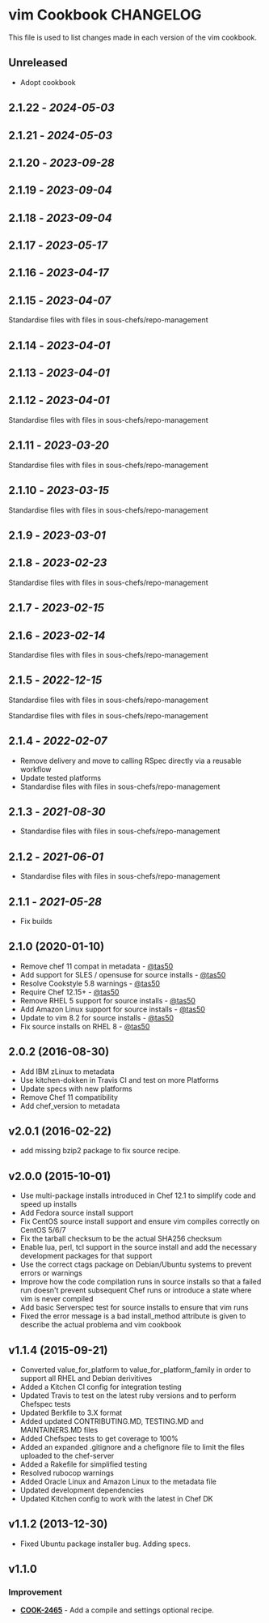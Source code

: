 # vim Cookbook CHANGELOG

This file is used to list changes made in each version of the vim cookbook.

## Unreleased

- Adopt cookbook

## 2.1.22 - *2024-05-03*

## 2.1.21 - *2024-05-03*

## 2.1.20 - *2023-09-28*

## 2.1.19 - *2023-09-04*

## 2.1.18 - *2023-09-04*

## 2.1.17 - *2023-05-17*

## 2.1.16 - *2023-04-17*

## 2.1.15 - *2023-04-07*

Standardise files with files in sous-chefs/repo-management

## 2.1.14 - *2023-04-01*

## 2.1.13 - *2023-04-01*

## 2.1.12 - *2023-04-01*

Standardise files with files in sous-chefs/repo-management

## 2.1.11 - *2023-03-20*

Standardise files with files in sous-chefs/repo-management

## 2.1.10 - *2023-03-15*

Standardise files with files in sous-chefs/repo-management

## 2.1.9 - *2023-03-01*

## 2.1.8 - *2023-02-23*

Standardise files with files in sous-chefs/repo-management

## 2.1.7 - *2023-02-15*

## 2.1.6 - *2023-02-14*

Standardise files with files in sous-chefs/repo-management

## 2.1.5 - *2022-12-15*

Standardise files with files in sous-chefs/repo-management

Standardise files with files in sous-chefs/repo-management

## 2.1.4 - *2022-02-07*

- Remove delivery and move to calling RSpec directly via a reusable workflow
- Update tested platforms
- Standardise files with files in sous-chefs/repo-management

## 2.1.3 - *2021-08-30*

- Standardise files with files in sous-chefs/repo-management

## 2.1.2 - *2021-06-01*

- Standardise files with files in sous-chefs/repo-management

## 2.1.1 - *2021-05-28*

- Fix builds

## 2.1.0 (2020-01-10)

- Remove chef 11 compat in metadata - [@tas50](https://github.com/tas50)
- Add support for SLES / opensuse for source installs - [@tas50](https://github.com/tas50)
- Resolve Cookstyle 5.8 warnings - [@tas50](https://github.com/tas50)
- Require Chef 12.15+ - [@tas50](https://github.com/tas50)
- Remove RHEL 5 support for source installs - [@tas50](https://github.com/tas50)
- Add Amazon Linux support for source installs - [@tas50](https://github.com/tas50)
- Update to vim 8.2 for source installs - [@tas50](https://github.com/tas50)
- Fix source installs on RHEL 8 - [@tas50](https://github.com/tas50)

## 2.0.2 (2016-08-30)

- Add IBM zLinux to metadata
- Use kitchen-dokken in Travis CI and test on more Platforms
- Update specs with new platforms
- Remove Chef 11 compatibility
- Add chef_version to metadata

## v2.0.1 (2016-02-22)

- add missing bzip2 package to fix source recipe.

## v2.0.0 (2015-10-01)

- Use multi-package installs introduced in Chef 12.1 to simplify code and speed up installs
- Add Fedora source install support
- Fix CentOS source install support and ensure vim compiles correctly on CentOS 5/6/7
- Fix the tarball checksum to be the actual SHA256 checksum
- Enable lua, perl, tcl support in the source install and add the necessary development packages for that support
- Use the correct ctags package on Debian/Ubuntu systems to prevent errors or warnings
- Improve how the code compilation runs in source installs so that a failed run doesn't prevent subsequent Chef runs or introduce a state where vim is never compiled
- Add basic Serverspec test for source installs to ensure that vim runs
- Fixed the error message is a bad install_method attribute is given to describe the actual problema and vim cookbook

## v1.1.4 (2015-09-21)

- Converted value_for_platform to value_for_platform_family in order to support all RHEL and Debian derivitives
- Added a Kitchen CI config for integration testing
- Updated Travis to test on the latest ruby versions and to perform Chefspec tests
- Updated Berkfile to 3.X format
- Added updated CONTRIBUTING.MD, TESTING.MD and MAINTAINERS.MD files
- Added Chefspec tests to get coverage to 100%
- Added an expanded .gitignore and a chefignore file to limit the files uploaded to the chef-server
- Added a Rakefile for simplified testing
- Resolved rubocop warnings
- Added Oracle Linux and Amazon Linux to the metadata file
- Updated development dependencies
- Updated Kitchen config to work with the latest in Chef DK

## v1.1.2 (2013-12-30)

- Fixed Ubuntu package installer bug. Adding specs.

## v1.1.0

### Improvement

- **[COOK-2465](https://tickets.opscode.com/browse/COOK-2465)** - Add a compile and settings optional recipe.

